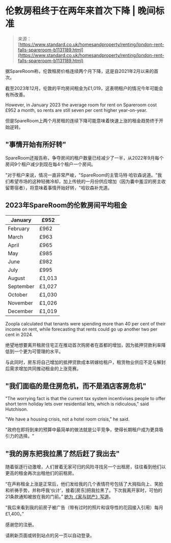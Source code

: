 <!--yml

category: 未分类

date: 2024-05-27 14:29:22

-->

# 伦敦房租终于在两年来首次下降 | 晚间标准

> 来源：[https://www.standard.co.uk/homesandproperty/renting/london-rent-falls-spareroom-b1131189.html](https://www.standard.co.uk/homesandproperty/renting/london-rent-falls-spareroom-b1131189.html)

据SpareRoom称，伦敦租房价格连续两个月下降，这是自2021年2月以来的首次。

截至2023年12月，伦敦的平均房间租金为£1,019，这表明租户的情况今年可能会有所改善。

However, in January 2023 the average room for rent on Spareroom cost £952 a month, so rents are still seven per cent higher year-on-year.

但是SpareRoom上两个月房租的连续下降可能意味着快速上涨的租金趋势终于开始逆转。

## "事情开始有所好转"

SpareRoom还报告称，争夺房间的租户数量已经减少了一半，从2022年9月每个房间9个租户减少到现在每4个租户一个房间。

"对于租户来说，情况一直非常严峻，"SpareRoom的主管马特·哈钦森说道。"我们希望市场的这种轻微冷却，加上传统的一月份供应增加（因为囊中羞涩的房主收留寄宿者），将意味着事情开始好转，"哈钦森补充道。

## 2023年SpareRoom的伦敦房间平均租金

| January | £952 |
| --- | --- |
| February | £962 |
| March | £963 |
| April | £965 |
| May | £985 |
| June | £982 |
| July | £995 |
| August | £1,013 |
| September | £1,027 |
| October | £1,030 |
| November | £1,026 |
| December | £1,019 |

Zoopla calculated that tenants were spending more than 40 per cent of their income on rent, while forecasting that rents could go up another two per cent in 2024.

绝望地想要离开租房住宅正在推动首次购房者在首都的增加，因为抵押贷款利率降低到一个更为可管理的水平。

与此同时，房东将自己增加的抵押贷款成本转嫁给租户，租赁物业供应不足与解封后需求增加共同推动租金的上涨竞赛。

## "我们面临的是住房危机，而不是酒店客房危机"

"The worrying fact is that the current tax system incentivises people to offer short term holiday lets over residential lets, which is ridiculous," said Hutchison.

"We have a housing crisis, not a hotel room crisis," he said.

"政府在即将到来的预算中最简单的做法就是公平竞争，使得长期租户成为更具吸引力的选择。"

## "我的房东把我拉黑了然后赶了我出去"

随着驱逐行动激增，人们冒着无家可归的风险寻找另一个出租房，往往看到他们以更高的租金再次出租他们的前租房。

“在声称租金上涨是正常后，他们发给我的几个表情符号包括了大拇指向上、笑脸和祈祷手势，并称呼我‘伙计’，接着[房东]把我拉黑了。下次我离开家时，可怕的21条款通知被放在我的门前。” [她为《家与财产》写道](https://www.standard.co.uk/homesandproperty/renting/no-fault-eviction-section-21-homeless-london-wood-green-b1129983.html)。

“我后来看到我的前房子被广告（带有过时的照片和误导性的花园接入引用）每月£1,400。”

感谢您的注册。

请刷新页面或转到站点的另一页以自动登录。
